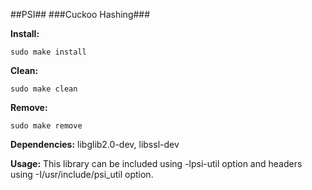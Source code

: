 ##PSI##
###Cuckoo Hashing###

__Install:__
```
sudo make install
```
__Clean:__ 
```
sudo make clean
```

__Remove:__ 
```
sudo make remove
```

__Dependencies:__ 
libglib2.0-dev, libssl-dev

__Usage:__ 
This library can be included using -lpsi-util option and 
headers using -I/usr/include/psi_util option.
